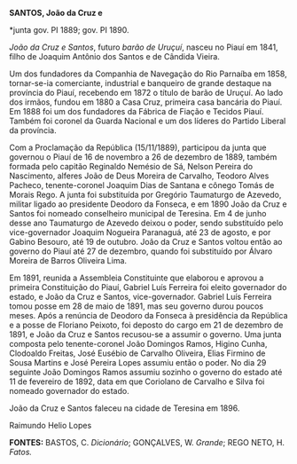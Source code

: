**SANTOS, João da Cruz e**

\*junta gov. PI 1889; gov. PI 1890.

*João da Cruz e Santos*, futuro *barão de Uruçuí*, nasceu no Piauí em
1841, filho de Joaquim Antônio dos Santos e de Cândida Vieira.

Um dos fundadores da Companhia de Navegação do Rio Parnaíba em 1858,
tornar-se-ia comerciante, industrial e banqueiro de grande destaque na
província do Piauí, recebendo em 1872 o título de barão de Uruçuí. Ao
lado dos irmãos, fundou em 1880 a Casa Cruz, primeira casa bancária do
Piauí. Em 1888 foi um dos fundadores da Fábrica de Fiação e Tecidos
Piauí. Também foi coronel da Guarda Nacional e um dos líderes do Partido
Liberal da província.

Com a Proclamação da República (15/11/1889), participou da junta que
governou o Piauí de 16 de novembro a 26 de dezembro de 1889, também
formada pelo capitão Reginaldo Nemésio de Sá, Nelson Pereira do
Nascimento, alferes João de Deus Moreira de Carvalho, Teodoro Alves
Pacheco, tenente-coronel Joaquim Dias de Santana e cônego Tomás de
Morais Rego. A junta foi substituída por Gregório Taumaturgo de Azevedo,
militar ligado ao presidente Deodoro da Fonseca, e em 1890 João da Cruz
e Santos foi nomeado conselheiro municipal de Teresina. Em 4 de junho
desse ano Taumaturgo de Azevedo deixou o poder, sendo substituído pelo
vice-governador Joaquim Nogueira Paranaguá, até 23 de agosto, e por
Gabino Besouro, até 19 de outubro. João da Cruz e Santos voltou então ao
governo do Piauí até 27 de dezembro, quando foi substituído por Álvaro
Moreira de Barros Oliveira Lima.

Em 1891, reunida a Assembleia Constituinte que elaborou e aprovou a
primeira Constituição do Piauí, Gabriel Luís Ferreira foi eleito
governador do estado, e João da Cruz e Santos, vice-governador. Gabriel
Luís Ferreira tomou posse em 28 de maio de 1891, mas seu governo durou
poucos meses. Após a renúncia de Deodoro da Fonseca à presidência da
República e a posse de Floriano Peixoto, foi deposto do cargo em 21 de
dezembro de 1891, e João da Cruz e Santos recusou-se a assumir o
governo. Uma junta composta pelo tenente-coronel João Domingos Ramos,
Higino Cunha, Clodoaldo Freitas, José Eusébio de Carvalho Oliveira,
Elias Firmino de Sousa Martins e José Pereira Lopes assumiu então o
poder. No dia 29 seguinte João Domingos Ramos assumiu sozinho o governo
do estado até 11 de fevereiro de 1892, data em que Coriolano de Carvalho
e Silva foi nomeado governador do estado.

João da Cruz e Santos faleceu na cidade de Teresina em 1896.

Raimundo Helio Lopes

**FONTES:** BASTOS, C. *Dicionário*; GONÇALVES, W. *Grande*; REGO NETO,
H. *Fatos.*
